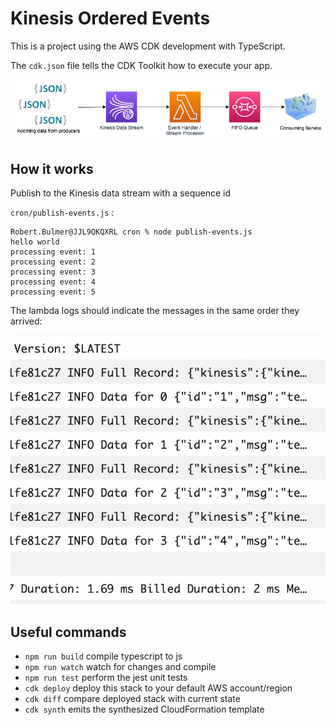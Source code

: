 # Kinesis Ordered Events

This is a project using the AWS CDK development with TypeScript.

The `cdk.json` file tells the CDK Toolkit how to execute your app.

![kinesis-ordering-architecture](./docs/Kinesis-ordering.drawio.png "Kinesis Ordering Architecture")

## How it works

Publish to the Kinesis data stream with a sequence id

`cron/publish-events.js` :

```
Robert.Bulmer@JJL9QKQXRL cron % node publish-events.js
hello world
processing event: 1
processing event: 2
processing event: 3
processing event: 4
processing event: 5
```

The lambda logs should indicate the messages in the same order they arrived:

![lambda-logs](./docs/lambda-logs.png "Lambda Logs")

## Useful commands

- `npm run build` compile typescript to js
- `npm run watch` watch for changes and compile
- `npm run test` perform the jest unit tests
- `cdk deploy` deploy this stack to your default AWS account/region
- `cdk diff` compare deployed stack with current state
- `cdk synth` emits the synthesized CloudFormation template
